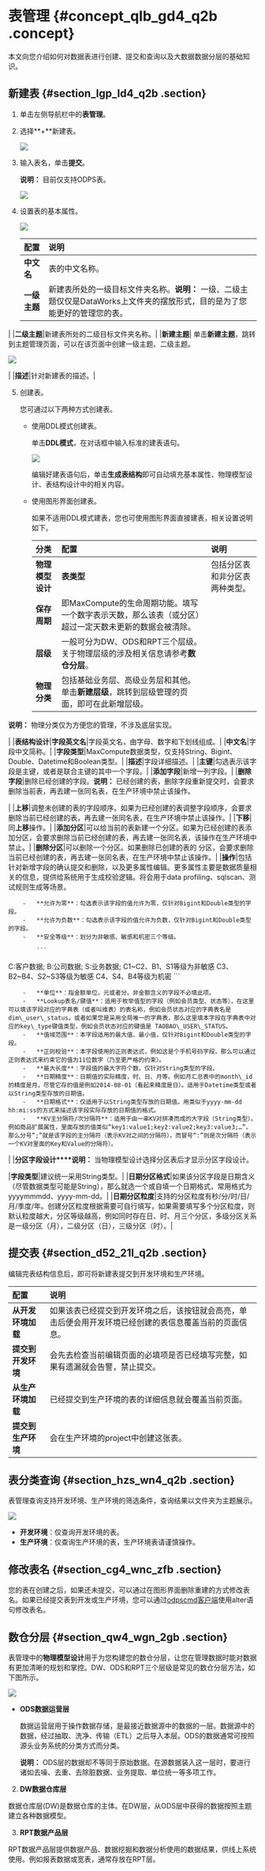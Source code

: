 # 表管理 {#concept_qlb_gd4_q2b .concept}

本文向您介绍如何对数据表进行创建、提交和查询以及大数据数据分层的基础知识。

## 新建表 {#section_lgp_ld4_q2b .section}

1.  单击左侧导航栏中的**表管理**。
2.  选择**+**新建表。

    ![](http://static-aliyun-doc.oss-cn-hangzhou.aliyuncs.com/assets/img/16332/15453090038220_zh-CN.png)

3.  输入表名，单击**提交**。

    **说明：** 目前仅支持ODPS表。

    ![](http://static-aliyun-doc.oss-cn-hangzhou.aliyuncs.com/assets/img/16332/15453090038221_zh-CN.png)

4.  设置表的基本属性。

    ![](http://static-aliyun-doc.oss-cn-hangzhou.aliyuncs.com/assets/img/16332/15453090038222_zh-CN.png)

    |配置|说明|
    |:-|:-|
    |**中文名**|表的中文名称。|
    |**一级主题**|新建表所处的一级目标文件夹名称。**说明：** 一级、二级主题仅仅是DataWorks上文件夹的摆放形式，目的是为了您能更好的管理您的表。

|
    |**二级主题**|新建表所处的二级目标文件夹名称。|
    |**新建主题**| 单击**新建主题**，跳转到主题管理页面，可以在该页面中创建一级主题、二级主题。

![](http://static-aliyun-doc.oss-cn-hangzhou.aliyuncs.com/assets/img/16319/15453090047965_zh-CN.png)

 |
    |**描述**|针对新建表的描述。|

5.  创建表。

    您可通过以下两种方式创建表。

    -   使用DDL模式创建表。

        单击**DDL模式**，在对话框中输入标准的建表语句。

        ![](http://static-aliyun-doc.oss-cn-hangzhou.aliyuncs.com/assets/img/16332/15453090048223_zh-CN.png)

        编辑好建表语句后，单击**生成表结构**即可自动填充基本属性、物理模型设计、表结构设计中的相关内容。

    -   使用图形界面创建表。

        如果不适用DDL模式建表，您也可使用图形界面直接建表，相关设置说明如下。

        |分类|配置|说明|
        |:-|:-|:-|
        |**物理模型设计**|**表类型**|包括分区表和非分区表两种类型。|
        |**保存周期**|即MaxCompute的生命周期功能。填写一个数字表示天数，那么该表（或分区）超过一定天数未更新的数据会被清除。|
        |**层级**|一般可分为DW、ODS和RPT三个层级。关于物理层级的涉及相关信息请参考**数仓分层**。|
        |**物理分类**|包括基础业务层、高级业务层和其他。单击**新建层级**，跳转到层级管理的页面，即可在此新增层级。

**说明：** 物理分类仅为方便您的管理，不涉及底层实现。

|
        |**表结构设计**|**字段英文名**|字段英文名，由字母、数字和下划线组成。|
        |**中文名**|字段中文简称。|
        |**字段类型**|MaxCompute数据类型，仅支持String、Bigint、Double、Datetime和Boolean类型。|
        |**描述**|字段详细描述。|
        |**主键**|勾选表示该字段是主键，或者是联合主键的其中一个字段。|
        |**添加字段**|新增一列字段。|
        |**删除字段**|删除已经创建的字段。**说明：** 已经创建的表，删除字段重新提交时，会要求删除当前表，再去建一张同名表，在生产环境中禁止该操作。

|
        |**上移**|调整未创建的表的字段顺序。如果为已经创建的表调整字段顺序，会要求删除当前已经创建的表，再去建一张同名表，在生产环境中禁止该操作。|
        |**下移**|同**上移**操作。|
        |**添加分区**|可以给当前的表新建一个分区。如果为已经创建的表添加分区，会要求删除当前已经创建的表，再去建一张同名表，该操作在生产环境中禁止。|
        |**删除分区**|可以删除一个分区。如果删除已创建的表的 分区，会要求删除当前已经创建的表，再去建一张同名表，在生产环境中禁止该操作。|
        |**操作**|包括针对新增字段的确认提交和删除，以及更多属性编辑。更多属性主要是数据质量相关的信息，提供给系统用于生成校验逻辑。将会用于data profiling、sqlscan、测试规则生成等场景。

        -   **允许为零**：勾选表示该字段的值允许为零，仅针对Bigint和Double类型的字段。
        -   **允许为负数**：勾选表示该字段的值允许为负数，仅针对Bigint和Double类型的字段。
        -   **安全等级**：划分为非敏感、敏感和机密三个等级。

            ```
C:客户数据; B:公司数据; S:业务数据; 
C1~C2、B1、S1等级为非敏感
C3、B2~B4、S2~S3等级为敏感 
C4、S4、B4等级为机密
            ```

        -   **单位**：指金额单位，元或者分。非金额含义的字段不必填此项。
        -   **Lookup表名/键值**：适用于枚举值型的字段（例如会员类型、状态等），在这里可以填该字段对应的字典表（或者叫维表）的表名称，例如会员状态对应的字典表名是 dim\_user\_status。或者如果您是采用全局唯一的字典表，那么这里填本字段在字典表中对应的key\_type键值类型，例如会员状态对应的键值是 TAOBAO\_USER\_STATUS。
        -   **值域范围**：本字段适用的最大值、最小值，仅针对Bigint和Double类型的字段。
        -   **正则校验**：本字段使用的正则表达式，例如这是个手机号码字段，那么可以通过正则表达式来约束它的值为11位数字（乃至更严格的约束）。
        -   **最大长度**：字段值的最大字符个数，仅针对String类型的字段。
        -   **日期精度**：日期值的实际精度，时、日、月等。例如月汇总表中的month\_id的精度是月，尽管它存的值是例如2014-08-01（看起来精度是日）。适用于Datetime类型或者以String类型存放的日期值。
        -   **日期格式**：仅适用于以String类型存放的日期值。用类似于yyyy-mm-dd hh:mi:ss的方式来描述该字段实际存放的日期值的格式。
        -   **KV主分隔符/次分隔符**：适用于由一串KV对拼凑而成的大字段（String类型）。例如商品扩展属性，里面存放的值类似“key1:value1;key2:value2;key3:value3;…”，那么分号“;”就是该字段的主分隔符（表示KV对之间的分隔符），而冒号“:”则是次分隔符（表示一个KV对里面的Key和Value的分隔符）。
|
        |**分区字段设计****说明：** 当物理模型设计选择分区表后才显示分区字段设计。

|**字段类型**|建议统一采用String类型。|
        |**日期分区格式**|如果该分区字段是日期含义（尽管数据类型可能是String），那么就选一个或自填一个日期格式，常用格式为yyyymmmdd、yyyy-mm-dd。|
        |**日期分区粒度**|支持的分区粒度有秒/分/时/日/月/季度/年。创建分区粒度根据需要可自行填写，如果需要填写多个分区粒度，则默认粒度越大，分区等级越高，例如同时存在日、时、月三个分区，多级分区关系是一级分区（月），二级分区（日），三级分区（时）。|


## 提交表 {#section_d52_21l_q2b .section}

编辑完表结构信息后，即可将新建表提交到开发环境和生产环境。

|配置|说明|
|:-|:-|
|**从开发环境加载**|如果该表已经提交到开发环境之后，该按钮就会高亮，单击后便会用开发环境已经创建的表信息覆盖当前的页面信息。|
|**提交到开发环境**|会先去检查当前编辑页面的必填项是否已经填写完整，如果有遗漏就会告警，禁止提交。|
|**从生产环境加载**|已经提交到生产环境的表的详细信息就会覆盖当前页面。|
|**提交到生产环境**|会在生产环境的project中创建这张表。|

## 表分类查询 {#section_hzs_wn4_q2b .section}

表管理查询支持开发环境、生产环境的筛选条件，查询结果以文件夹为主题展示。

![](http://static-aliyun-doc.oss-cn-hangzhou.aliyuncs.com/assets/img/16332/15453090048226_zh-CN.png)

-   **开发环境**：仅查询开发环境的表。
-   **生产环境**：仅查询生产环境的表，生产环境表请谨慎操作。

## 修改表名 {#section_cg4_wnc_zfb .section}

您的表在创建之后，如果还未提交，可以通过在图形界面删除重建的方式修改表名。如果已经提交表到开发或生产环境，您可以通过[odpscmd客户端](../../../../intl.zh-CN/准备工作/安装并配置客户端.md#)使用alter语句修改表名。

## 数仓分层 {#section_qw4_wgn_2gb .section}

表管理中的**物理模型设计**用于为您构建您的数仓分层，让您在管理数据时能对数据有更加清晰的规划和掌控。DW、ODS和RPT三个层级是常见的数仓分层方法，如下图所示。

![](http://static-aliyun-doc.oss-cn-hangzhou.aliyuncs.com/assets/img/16332/154530900434782_zh-CN.png)

-   **ODS数据运营层**

    数据运营层用于操作数据存储，是最接近数据源中的数据的一层。数据源中的数据，经过抽取、洗净、传输（ETL）之后导入本层。ODS的数据通常可按照源头业务系统的分类方式而分类。

    **说明：** ODS层的数据却不等同于原始数据。在源数据装入这一层时，要进行诸如去噪、去重、去除脏数据、业务提取、单位统一等多项工作。


2. **DW数据仓库层**

数据仓库层\(DW\)是数据仓库的主体。在DW层，从ODS层中获得的数据按照主题建立各种数据模型。

3. **RPT数据产品层**

RPT数据产品层提供数据产品、数据挖掘和数据分析使用的数据结果，供线上系统使用。例如报表数据或宽表，通常存放在RPT层。

